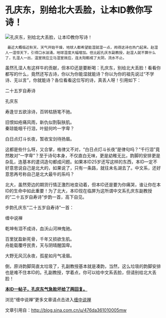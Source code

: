 孔庆东，别给北大丢脸，让本ID教你写诗！
====

			

                                                                    

![孔庆东，别给北大丢脸，让本ID教你写诗！](http://simg.sinajs.cn/blog7style/images/common/sg_trans.gif)

                                                           

                                                           

     最近大概临近秋天，天气开始干燥，地球人都希望能湿就湿一点，闹得这诗也热门起来。赵湿人一湿惊天下，引得口水汹涌，地球湿度大幅增加。但比起孔庆东副教授，赵湿人就不算什么了，孔湿人一出，温室效应立马湿室效应，连太阳都成了太阴，流水不止。

  虽然孔湿人有这样牛的贡献，但本ID还是要断喝：孔庆东，别给北大丢脸！看看你都写的什么，竟然还写古诗，你以为你能湿就能诗？你以为你的祖先说过“不学诗、无以言”，你就能诗？各位看看这位写的诗，真丢人呀！引用如下：

二十五岁自寿诗

  
孔庆东

寿逢廿五欲涂诗，百转枯肠笔不驰。

旧恨如疮痛风雨，新仇似割裂肤肌。  
秦琼能咽千行泪，叶挺何吟一字卑？

白日点灯斗长夜，暂收宝剑待扬眉。

这都是些什么呀，又合掌，格律又不对，“白日点灯斗长夜”是律句吗？“千行泪”竟然敢对“一字卑”？至于诗句本身，不仅直白无味，更是幼稚无比，韵脚的安排更是杂乱，连基本的遣词造句都成问题。如果本ID25岁还写这样的东西，本ID一定不好意思说自己是北大的，如果说了，只有一条路，就往未名湖去了。中文系，还好意思再号称自己是北大最牛的系吗？

北大，虽然旁边的期货行情正激烈地变动着，但本ID还是要为你痛哭，谁让你在本ID的生命中如此重要！为了北大，本ID现在临屏为这所谓中文系孔庆东副教授的“二十五岁自寿诗”步韵一首，高下自见。

步韵孔庆东“二十五岁自寿诗”一首：

  
缠中说禅

乾坤有泪不成诗，血沃山河神鬼驰。

百里犹盈新死骨，千年又损欲生肌。  
舟能载覆呼民贵，天与阴晴醒国卑。

大野无风沉永夜，孤星如月气凌眉。

  
倒，原诗韵脚简直太垃圾了，孔副教授基本就是凑韵，当然，这么垃圾的韵脚安排也是难不住本ID的。孔副教授，学着点，你可以给中文系丢脸，但请别给北大丢脸！

[**本ID一帖子，孔庆东气急败坏给了两回复。**](http://blog.sina.com.cn/u/486e105c0100069z)

浏览“缠中说禅”更多文章请点击进入[缠中说禅](http://blog.sina.com.cn/m/chzhshch)

									

文章引用自：http://blog.sina.com.cn/u/476da361010005mw
